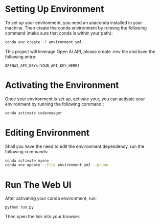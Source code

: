 # Setting Up Environment

To set up your environment, you need an anaconda installed in your machine. Then create the conda environment by running the following command (make sure that conda is within your path): 

```sh
conda env create -f environment.yml
```

This project will leverage Open AI API, please create .env file and have the following entry:
```
OPENAI_API_KEY=[YOUR_API_KEY_HERE]
```

# Activating the Environment

Once your environment is set up, activate your, you can activate your environment by running the following command : 

```sh
conda activate codevoyager
```

# Editing Environment

Shall you have the need to edit the environment dependency, run the following commands:

```sh
conda activate myenv
conda env update --file environment.yml --prune
```

# Run The Web UI
After activating your conda environment, run:
```
python run.py
```

Then open the link into your browser.